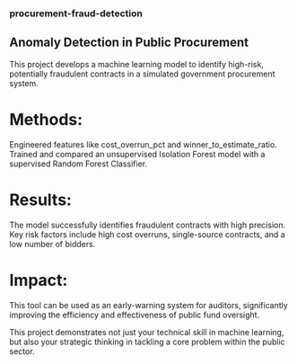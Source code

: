 ### procurement-fraud-detection

## Anomaly Detection in Public Procurement
This project develops a machine learning model to identify high-risk, potentially fraudulent contracts in a simulated government procurement system.

# Methods: 
Engineered features like cost_overrun_pct and winner_to_estimate_ratio. Trained and compared an unsupervised Isolation Forest model with a supervised Random Forest Classifier.

# Results: 
The model successfully identifies fraudulent contracts with high precision. Key risk factors include high cost overruns, single-source contracts, and a low number of bidders.

# Impact: 
This tool can be used as an early-warning system for auditors, significantly improving the efficiency and effectiveness of public fund oversight.

This project demonstrates not just your technical skill in machine learning, but also your strategic thinking in tackling a core problem within the public sector.
